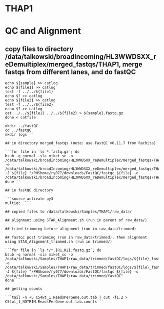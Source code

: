 # THAP1

# QC and Alignment

## copy files to directory /data/talkowski/broadIncoming/HL3WWDSXX_reDemultiplex/merged_fastqs/THAP1, merge fastqs from different lanes, and do fastQC

```while read sample file1 file2; do
echo ${sample} >> catlog
echo ${file1} >> catlog
test -f ../../${file1} 
echo $? >> catlog
echo ${file2} >> catlog
test -f ../../${file2}
echo $? >> catlog
cat ../../${file1} ../../${file2} > ${sample}.fastq.gz
done < catfile

mkdir ../fastQC
cd ../fastQC
mkdir logs```

## in directory merged_fastqs (note: use FastQC v0.11.7 from Rachita)

```for file in `ls *.fastq.gz`; do
bsub -q normal -sla miket_sc -o /data/talkowski/broadIncoming/HL3WWDSXX_reDemultiplex/merged_fastqs/THAP1/fastQC/logs/${file}_fastQC.out -e /data/talkowski/broadIncoming/HL3WWDSXX_reDemultiplex/merged_fastqs/THAP1/fastQC/logs/${file}_fastQC.err -J ${file} "/PHShome/ry077/downloads/FastQC/fastqc ${file} -o /data/talkowski/broadIncoming/HL3WWDSXX_reDemultiplex/merged_fastqs/THAP1/fastQC"
done```

## in fastQC directory

```source activate py3
multiqc .```

## copied files to /data/talkowski/Samples/THAP1/raw_data/

## alignment using STAR_Alignment.sh (run in parent of raw_data/)

## tried trimming before alignment (run in raw_data/trimmed)

## fastqc post trimming (run in raw_data/trimmed), then alignment using STAR_Alignment_trimmed.sh (run in trimmed/)

```for file in `ls */*.{R1,R2}.fastq.gz`; do
bsub -q normal -sla miket_sc -o /data/talkowski/Samples/THAP1/raw_data/trimmed/fastQC/logs/${file}_fastQC.out -e /data/talkowski/Samples/THAP1/raw_data/trimmed/fastQC/logs/${file}_fastQC.err -J ${file} "/PHShome/ry077/downloads/FastQC/fastqc ${file} -o /data/talkowski/Samples/THAP1/raw_data/trimmed/fastQC"
done```

## getting counts 

```tail -n +5 C54wt_1.ReadsPerGene.out.tab | cut -f1,2 > C54wt_1_NOTRIM.ReadsPerGene.out.tab.counts```
